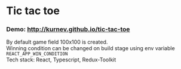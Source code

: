 # Tic tac toe
### Demo: http://kurnev.github.io/tic-tac-toe   

By default game field 100x100 is created.    
Winning condition can be changed on build stage using env variable `REACT_APP_WIN_CONDITION`   
Tech stack: React, Typescript, Redux-Toolkit
